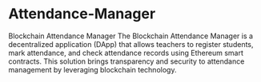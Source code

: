 # Attendance-Manager
Blockchain Attendance Manager The Blockchain Attendance Manager is a decentralized application (DApp) that allows teachers to register students, mark attendance, and check attendance records using Ethereum smart contracts. This solution brings transparency and security to attendance management by leveraging blockchain technology.
